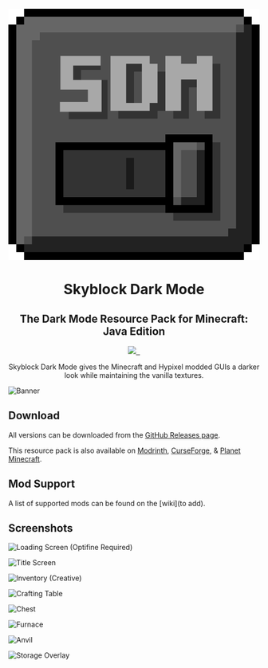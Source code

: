 <p align="center">
    <img src="SDM.png" />
    <h1 align="center">Skyblock Dark Mode</h1>
    <h2 align="center">The Dark Mode Resource Pack for Minecraft: Java Edition</h2>
</p>

<p align="center">
    <a aria-label="license" href="https://creativecommons.org/licenses/by-nc-sa/4.0/">
        <img src="https://img.shields.io/badge/license-CC%20BY--NC--SA%204.0-brightgreen.svg">
    </a>
    <a aria-label="github downloads" href="https://github.com/100Create/Skyblock-Dark-Mode/releases">
        <img alt="" src="https://github.githubassets.com/assets/GitHub-Mark-ea2971cee799.png">
    </a>
    <a aria-label="modrinth downloads" href="https://modrinth.com/resourcepack/skyblock-dark-mode/versions">
        <img alt="" src="https://cdn.modrinth.com/modrinth-new.png">
    </a>
</p>

<p align="center">
    Skyblock Dark Mode gives the Minecraft and Hypixel modded GUIs a darker look while maintaining the vanilla textures.
</p>

![Banner](https://camo.githubusercontent.com/cd05e02fa23427747cb13af80cf1b2296d042c4832d8d962114678c66111d7c3/68747470733a2f2f692e696d6775722e636f6d2f70396c4e73366c2e706e67)

## Download

All versions can be downloaded from the [GitHub Releases page](https://github.com/100Create/Skyblock-Dark-Mode/releases).

This resource pack is also available on [Modrinth](https://modrinth.com/resourcepack/skyblock-dark-mode/versions), [CurseForge](https://www.curseforge.com/minecraft/texture-packs/skyblock-dark-mode), & [Planet Minecraft](https://www.planetminecraft.com/texture-pack/skyblock-dark-mode/).

## Mod Support

A list of supported mods can be found on the [wiki](to add).

## Screenshots

![Loading Screen (Optifine Required)](https://i.imgur.com/2GKuNUE.png)

![Title Screen](https://i.imgur.com/VFzY5qe.png)

![Inventory (Creative)](https://i.imgur.com/7UPrk5X.png)

![Crafting Table](https://i.imgur.com/3gA1GHt.png)

![Chest](https://i.imgur.com/itTFT9w.png)

![Furnace](https://i.imgur.com/yhpuzBc.png)

![Anvil](https://i.imgur.com/xkHTdLG.png)

![Storage Overlay](https://imgur.com/a/MC5E8xy)
